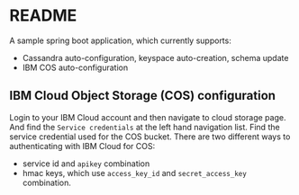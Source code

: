 # README

A sample spring boot application, which currently supports:

- Cassandra auto-configuration, keyspace auto-creation, schema update
- IBM COS auto-configuration
 
 ## IBM Cloud Object Storage (COS) configuration
 
 Login to your IBM Cloud account and then navigate to cloud storage page. And find the `Service credentials` at the left hand navigation list. Find the service credential used for the COS bucket. There are two different ways to authenticating with IBM Cloud for COS:
 - service id and `apikey` combination
 - hmac keys, which use `access_key_id` and `secret_access_key` combination.
